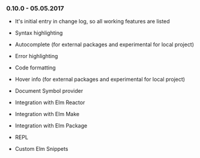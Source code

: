 ### 0.10.0 - 05.05.2017

* It's initial entry in change log, so all working features are listed

* Syntax highlighting
* Autocomplete (for external packages and experimental for local project)
* Error highlighting
* Code formatting
* Hover info (for external packages and experimental for local project)
* Document Symbol provider
* Integration with Elm Reactor
* Integration with Elm Make
* Integration with Elm Package
* REPL
* Custom Elm Snippets

